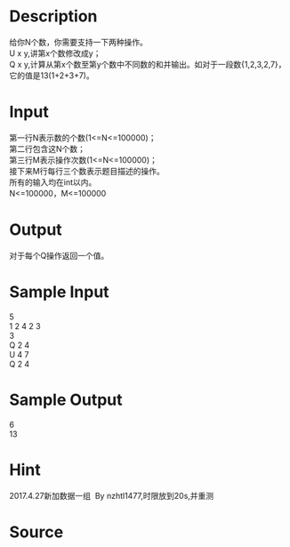 
# Description

<div class="content"><div>给你N个数，你需要支持一下两种操作。</div>
<div>U x y,讲第x个数修改成y；</div>
<div>Q x y,计算从第x个数至第y个数中不同数的和并输出。如对于一段数{1,2,3,2,7}，它的值是13(1+2+3+7)。</div></div>

# Input

<div class="content"><div>第一行N表示数的个数(1&lt;=N&lt;=100000)；</div>
<div>第二行包含这N个数；</div>
<div>第三行M表示操作次数(1&lt;=N&lt;=100000)；</div>
<div>接下来M行每行三个数表示题目描述的操作。</div>
<div>所有的输入均在int以内。</div>
<div>N&lt;=100000，M&lt;=100000</div></div>

# Output

<div class="content"><p>对于每个Q操作返回一个值。</p></div>

# Sample Input

<div class="content"><span class="sampledata">5<br/>
1 2 4 2 3 <br/>
3<br/>
Q 2 4<br/>
U 4 7<br/>
Q 2 4<br/>
</span></div>

# Sample Output

<div class="content"><span class="sampledata">6<br/>
13<br/>
</span></div>

# Hint

<div class="content"><p></p><p>2017.4.27新加数据一组  By nzhtl1477,时限放到20s,并重测</p><p></p></div>

# Source

<div class="content"><p><a href="problemset.php?search="></a></p></div>

